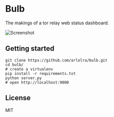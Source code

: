 Bulb
====

The makings of a tor relay web status dashboard.

![Screenshot](https://s3.amazonaws.com/f.cl.ly/items/0U2p293C0D2j3Y040e1C/Screen%20Shot%202014-04-14%20at%2010.27.44%20PM.png)

Getting started
---------------

```
git clone https://github.com/arlolra/bulb.git
cd bulb/
# create a virtualenv
pip install -r requirements.txt
python server.py
# open http://localhost:9000
```

License
-------

MIT